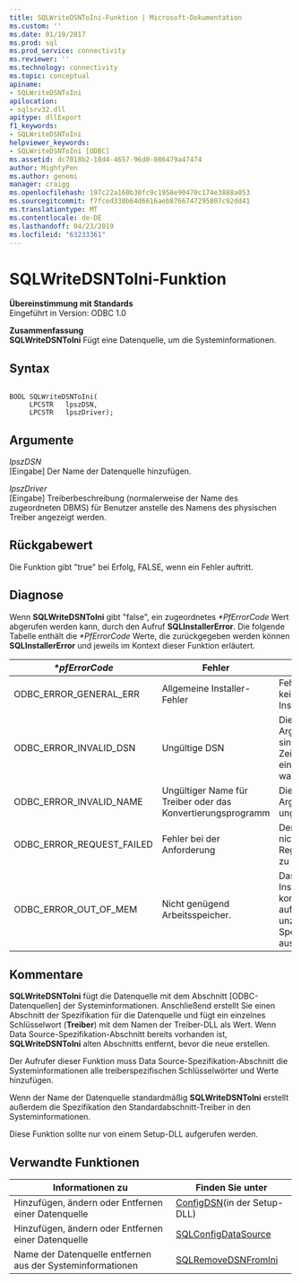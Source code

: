 ```yaml
---
title: SQLWriteDSNToIni-Funktion | Microsoft-Dokumentation
ms.custom: ''
ms.date: 01/19/2017
ms.prod: sql
ms.prod_service: connectivity
ms.reviewer: ''
ms.technology: connectivity
ms.topic: conceptual
apiname:
- SQLWriteDSNToIni
apilocation:
- sqlsrv32.dll
apitype: dllExport
f1_keywords:
- SQLWriteDSNToIni
helpviewer_keywords:
- SQLWriteDSNToIni [ODBC]
ms.assetid: dc7018b2-18d4-4657-96d0-086479a47474
author: MightyPen
ms.author: genemi
manager: craigg
ms.openlocfilehash: 197c22a160b30fc9c1958e90470c174e3888a053
ms.sourcegitcommit: f7fced330b64d6616aeb8766747295807c92dd41
ms.translationtype: MT
ms.contentlocale: de-DE
ms.lasthandoff: 04/23/2019
ms.locfileid: "63233361"
---
```

# <a name="sqlwritedsntoini-function"></a>SQLWriteDSNToIni-Funktion
**Übereinstimmung mit Standards**  
 Eingeführt in Version: ODBC 1.0  
  
 **Zusammenfassung**  
 **SQLWriteDSNToIni** Fügt eine Datenquelle, um die Systeminformationen.  
  
## <a name="syntax"></a>Syntax  
  
```  
  
BOOL SQLWriteDSNToIni(  
     LPCSTR   lpszDSN,  
     LPCSTR   lpszDriver);  
```  
  
## <a name="arguments"></a>Argumente  
 *lpszDSN*  
 [Eingabe] Der Name der Datenquelle hinzufügen.  
  
 *lpszDriver*  
 [Eingabe] Treiberbeschreibung (normalerweise der Name des zugeordneten DBMS) für Benutzer anstelle des Namens des physischen Treiber angezeigt werden.  
  
## <a name="returns"></a>Rückgabewert  
 Die Funktion gibt "true" bei Erfolg, FALSE, wenn ein Fehler auftritt.  
  
## <a name="diagnostics"></a>Diagnose  
 Wenn **SQLWriteDSNToIni** gibt "false", ein zugeordnetes  *\*PfErrorCode* Wert abgerufen werden kann, durch den Aufruf **SQLInstallerError**. Die folgende Tabelle enthält die  *\*PfErrorCode* Werte, die zurückgegeben werden können **SQLInstallerError** und jeweils im Kontext dieser Funktion erläutert.  
  
|*\*pfErrorCode*|Fehler|Description|  
|---------------------|-----------|-----------------|  
|ODBC_ERROR_GENERAL_ERR|Allgemeine Installer-Fehler|Fehler für die gab es keine bestimmte Installer-Fehlers.|  
|ODBC_ERROR_INVALID_DSN|Ungültige DSN|Die *LpszDSN* Argument enthalten sind, eine Zeichenfolge, die für eine DSN ungültig war.|  
|ODBC_ERROR_INVALID_NAME|Ungültiger Name für Treiber oder das Konvertierungsprogramm|Die *LpszDriver* Argument war ungültig.|  
|ODBC_ERROR_REQUEST_FAILED|Fehler bei der Anforderung|Der Installer konnte nicht in der Registrierung ein DSN zu erstellen.|  
|ODBC_ERROR_OUT_OF_MEM|Nicht genügend Arbeitsspeicher.|Das Installationsprogramm konnte die Funktion aufgrund von unzureichendem Speicher nicht ausgeführt werden.|  
  
## <a name="comments"></a>Kommentare  
 **SQLWriteDSNToIni** fügt die Datenquelle mit dem Abschnitt [ODBC-Datenquellen] der Systeminformationen. Anschließend erstellt Sie einen Abschnitt der Spezifikation für die Datenquelle und fügt ein einzelnes Schlüsselwort (**Treiber**) mit dem Namen der Treiber-DLL als Wert. Wenn Data Source-Spezifikation-Abschnitt bereits vorhanden ist, **SQLWriteDSNToIni** alten Abschnitts entfernt, bevor die neue erstellen.  
  
 Der Aufrufer dieser Funktion muss Data Source-Spezifikation-Abschnitt die Systeminformationen alle treiberspezifischen Schlüsselwörter und Werte hinzufügen.  
  
 Wenn der Name der Datenquelle standardmäßig **SQLWriteDSNToIni** erstellt außerdem die Spezifikation den Standardabschnitt-Treiber in den Systeminformationen.  
  
 Diese Funktion sollte nur von einem Setup-DLL aufgerufen werden.  
  
## <a name="related-functions"></a>Verwandte Funktionen  
  
|Informationen zu|Finden Sie unter|  
|---------------------------|---------|  
|Hinzufügen, ändern oder Entfernen einer Datenquelle|[ConfigDSN](../../../odbc/reference/syntax/configdsn-function.md)(in der Setup-DLL)|  
|Hinzufügen, ändern oder Entfernen einer Datenquelle|[SQLConfigDataSource](../../../odbc/reference/syntax/sqlconfigdatasource-function.md)|  
|Name der Datenquelle entfernen aus der Systeminformationen|[SQLRemoveDSNFromIni](../../../odbc/reference/syntax/sqlremovedsnfromini-function.md)|
